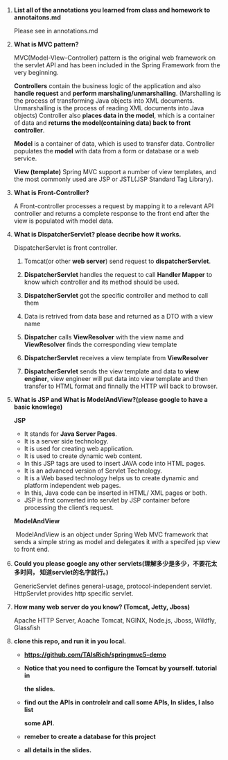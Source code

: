 1. **List all of the annotations you learned from class and homework to annotaitons.md**

   Please see in annotations.md

   

2. **What is MVC pattern?**

   MVC(Model-VIew-Controller) pattern is the original web framework on the servlet API and has been included in the Spring Framework from the very beginning.

   

   **Controllers** contain the business logic of the application and also **handle request** and **perform marshaling/unmarshalling**. (Marshalling is the process of transforming Java objects into XML documents. Unmarshalling is the process of reading XML documents into Java objects) Controller also **places data in the model**, which is a container of data and **returns the model(containing data) back to front controller**.

   

   **Model** is a container of data, which is used to transfer data. Controller populates the **model** with data from a form or database or a web service.

   

   **View (template)** Spring MVC support a number of view templates, and the most commonly used are JSP or JSTL(JSP Standard Tag Library).

   

3. **What is Front-Controller?**

   A Front-controller processes a request by mapping it to a relevant API controller and returns a complete response to the front end after the view is populated with model data.

   

4. **What is DispatcherServlet? please decribe how it works.**

   DispatcherServlet is front controller.

   1. Tomcat(or other **web server**) send request to **dispatcherServlet**.

   2. **DispatcherServlet** handles the request to call **Handler Mapper** to know which controller and its method should be used.

   3. **DispatcherServlet** got the specific controller and method to call them

   4. Data is retrived from data base and returned as a DTO with a view name

   5. **Dispatcher** calls **ViewResolver** with the view name and **ViewResolver** finds the corresponding view template

   6. **DispatcherServlet** receives a view template from **ViewResolver**

   7. **DispatcherServlet** sends the view template and data to **view enginer**, view engineer will put data into view template and then transfer to HTML format and finnally the HTTP will back to browser.

      

5. **What is JSP and What is ModelAndView?(please google to have a basic knowlege)**

   **JSP**

   - It stands for **Java Server Pages**.
   - It is a server side technology.
   - It is used for creating web application.
   - It is used to create dynamic web content.
   - In this JSP tags are used to insert JAVA code into HTML pages.
   - It is an advanced version of Servlet Technology.
   - It is a Web based technology helps us to create dynamic and platform independent web pages.
   - In this, Java code can be inserted in HTML/ XML pages or both.
   - JSP is first converted into servlet by JSP container before processing the client’s request.

   **ModelAndView**

   ​	ModelAndView is an object under Spring Web MVC framework that sends a simple string as model and delegates it 	with a specifed jsp view to front end.

   

6. **Could you please google any other servlets(理解多少是多少，不要花太多时间， 知道servlet的名字就行。)**

   GenericServlet defines general-usage, protocol-independent servlet. HttpServlet provides http specific servlet.

   

7. **How many web server do you know? (Tomcat, Jetty, Jboss)**

   Apache HTTP Server, Aoache Tomcat, NGINX, Node.js, Jboss, Wildfly, Glassfish

   

8. **clone this repo, and run it in you local.**

   - **https://github.com/TAIsRich/springmvc5-demo**

   - **Notice that you need to configure the Tomcat by yourself. tutorial in**

     **the slides.**

   - **find out the APIs in controlelr and call some APIs, In slides, I also list**

     **some API.**

   - **remeber to create a database for this project**

   - **all details in the slides.**